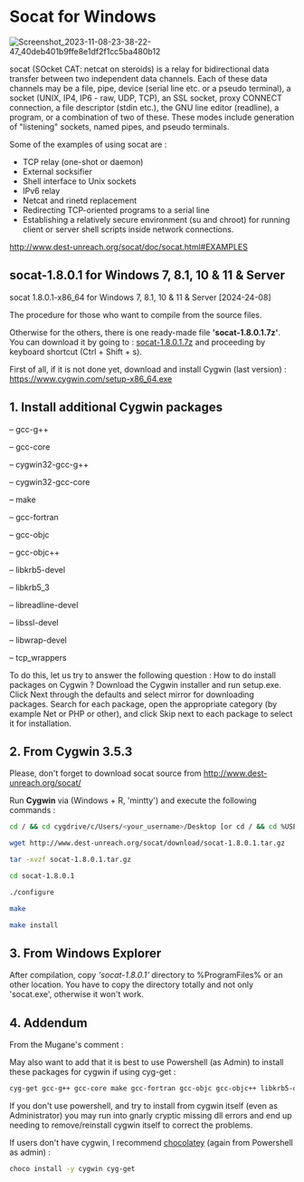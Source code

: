 # Socat for Windows

![Screenshot_2023-11-08-23-38-22-47_40deb401b9ffe8e1df2f1cc5ba480b12](https://github.com/valorisa/socat-1.7.4.4_for_Windows/assets/13067566/c562ce4c-64e6-463b-8863-e9dd8e30d053)

socat (SOcket CAT: netcat on steroids) is a relay for bidirectional data transfer between two independent data
channels. Each of these data channels may be a file, pipe, device (serial line
etc. or a pseudo terminal), a socket (UNIX, IP4, IP6 - raw, UDP, TCP), an
SSL socket, proxy CONNECT connection, a file descriptor (stdin etc.), the GNU
line editor (readline), a program, or a combination of two of these.
These modes include generation of "listening" sockets, named pipes, and pseudo
terminals.

Some of the examples of using socat are :

- TCP relay (one-shot or daemon)
- External socksifier
- Shell interface to Unix sockets
- IPv6 relay
- Netcat and rinetd replacement
- Redirecting TCP-oriented programs to a serial line
- Establishing a relatively secure environment (su and chroot) for running client or server shell scripts inside network connections.

 <http://www.dest-unreach.org/socat/doc/socat.html#EXAMPLES>
  
## socat-1.8.0.1 for Windows 7, 8.1, 10 & 11 & Server

socat 1.8.0.1-x86_64 for Windows 7, 8.1, 10 & 11 & Server
[2024-24-08]

The procedure for those who want to compile from the source files.

Otherwise for the others, there is one ready-made file **'socat-1.8.0.1.7z'**.
You can download it by going to : [socat-1.8.0.1.7z](https://github.com/valorisa/socat-1.8.0.1_for_Windows/blob/main/socat-1.8.0.1.7z) and proceeding by keyboard shortcut (Ctrl + Shift + s).

First of all, if it is not done yet, download and install Cygwin (last version) : <https://www.cygwin.com/setup-x86_64.exe>

## 1. **Install additional Cygwin packages**

– gcc-g++

– gcc-core

– cygwin32-gcc-g++

– cygwin32-gcc-core

– make

– gcc-fortran

– gcc-objc

– gcc-objc++

– libkrb5-devel

– libkrb5_3

– libreadline-devel

– libssl-devel

– libwrap-devel

– tcp_wrappers

To do this, let us try to answer the following question : How to do install packages on Cygwin ?
Download the Cygwin installer and run setup.exe. Click Next through the defaults and select mirror for downloading packages. Search for each package, open the appropriate category (by example Net or PHP or other), and click Skip next to each package to select it for installation.

## 2. **From Cygwin 3.5.3**

Please, don't forget to download socat source from <http://www.dest-unreach.org/socat/>

Run **Cygwin** via (Windows + R, 'mintty') and execute the following commands :

```bash
cd / && cd cygdrive/c/Users/<your_username>/Desktop [or cd / && cd %USERPROFILE%/Desktop if you use (Windows + R, 'cmd')]

wget http://www.dest-unreach.org/socat/download/socat-1.8.0.1.tar.gz

tar -xvzf socat-1.8.0.1.tar.gz

cd socat-1.8.0.1

./configure

make

make install
```

## 3. **From Windows Explorer**

After compilation, copy _'socat-1.8.0.1'_ directory to %ProgramFiles% or an other location. You have to copy the directory totally and not only 'socat.exe', otherwise it won't work.

## 4. **Addendum**

From the Mugane's comment :

May also want to add that it is best to use Powershell (as Admin) to install these packages for cygwin if using cyg-get :

```bash
cyg-get gcc-g++ gcc-core make gcc-fortran gcc-objc gcc-objc++ libkrb5-devel libkrb5_3 libreadline-devel libssl-devel libwrap-devel tcp_wrappers
```

If you don't use powershell, and try to install from cygwin itself (even as Administrator) you may run into gnarly cryptic missing dll errors and end up needing to remove/reinstall cygwin itself to correct the problems.

If users don't have cygwin, I recommend [chocolatey](https://chocolatey.org/install) (again from Powershell as admin) :

```bash
choco install -y cygwin cyg-get
```

